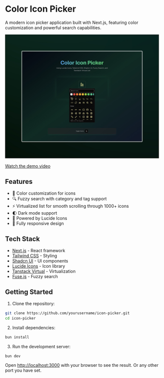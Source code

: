 # Color Icon Picker

A modern icon picker application built with Next.js, featuring color customization and powerful search capabilities.

![Color Icon Picker Preview](./public/preview.jpeg)

[Watch the demo video](./public/preview.mp4)

## Features

- 🎨 Color customization for icons
- 🔍 Fuzzy search with category and tag support
- ⚡ Virtualized list for smooth scrolling through 1000+ icons
- 🌓 Dark mode support
- 🎯 Powered by Lucide Icons
- 📱 Fully responsive design

## Tech Stack

- [Next.js](https://nextjs.org/) - React framework
- [Tailwind CSS](https://tailwindcss.com/) - Styling
- [Shadcn UI](https://ui.shadcn.com/) - UI components
- [Lucide Icons](https://lucide.dev/) - Icon library
- [Tanstack Virtual](https://tanstack.com/virtual) - Virtualization
- [Fuse.js](https://fusejs.io/) - Fuzzy search

## Getting Started

1. Clone the repository:

```bash
git clone https://github.com/yourusername/icon-picker.git
cd icon-picker
```

2. Install dependencies:

```bash
bun install
```

3. Run the development server:

```bash
bun dev
```

Open [http://localhost:3000](http://localhost:3000) with your browser to see the result. Or any other port you have set.
